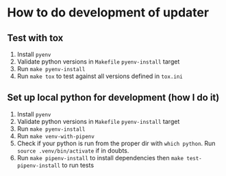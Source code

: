 # How to do development of updater

## Test with tox

1. Install `pyenv`
1. Validate python versions in `Makefile` `pyenv-install` target
1. Run `make pyenv-install`
1. Run `make tox` to test against all versions defined in `tox.ini`

## Set up local python for development (how I do it)

1. Install `pyenv`
1. Validate python versions in `Makefile` `pyenv-install` target
1. Run `make pyenv-install`
1. Run `make venv-with-pipenv`
1. Check if your python is run from the proper dir with `which python`. Run `source .venv/bin/activate` if in doubts.
1. Run `make pipenv-install` to install dependencies then `make test-pipenv-install` to run tests
